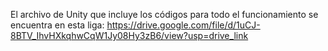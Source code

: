 El archivo de Unity que incluye los códigos para todo el funcionamiento se encuentra en esta liga:
https://drive.google.com/file/d/1uCJ-8BTV_IhvHXkqhwCqW1Jy08Hy3zB6/view?usp=drive_link

